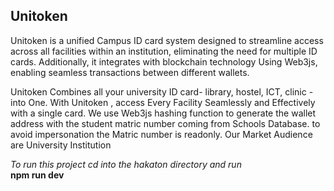  <h2>Unitoken</h2>
<p>
  Unitoken is a unified Campus ID card system designed to streamline access across all facilities within an institution,
  eliminating the need for multiple ID cards. Additionally, it integrates with blockchain technology Using Web3js,
  enabling seamless transactions between different wallets.
</p>

<p> Unitoken Combines all your university ID card- library, hostel, ICT, clinic - into One.
 With Unitoken , access Every Facility Seamlessly and Effectively with a single card.
We use Web3js hashing function to generate the wallet address with the student matric number coming from Schools Database.
to avoid impersonation the Matric number is readonly.
Our Market Audience are University Institution 
</p>

<i> To run this project cd into the hakaton directory and run </i>
</br>
<b> npm run dev </b>
